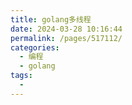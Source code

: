 ```yaml
---
title: golang多线程
date: 2024-03-28 10:16:44
permalink: /pages/517112/
categories:
  - 编程
  - golang
tags:
  - 
---
```

